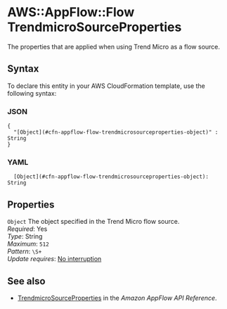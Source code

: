 # AWS::AppFlow::Flow TrendmicroSourceProperties<a name="aws-properties-appflow-flow-trendmicrosourceproperties"></a>

 The properties that are applied when using Trend Micro as a flow source\. 

## Syntax<a name="aws-properties-appflow-flow-trendmicrosourceproperties-syntax"></a>

To declare this entity in your AWS CloudFormation template, use the following syntax:

### JSON<a name="aws-properties-appflow-flow-trendmicrosourceproperties-syntax.json"></a>

```
{
  "[Object](#cfn-appflow-flow-trendmicrosourceproperties-object)" : String
}
```

### YAML<a name="aws-properties-appflow-flow-trendmicrosourceproperties-syntax.yaml"></a>

```
  [Object](#cfn-appflow-flow-trendmicrosourceproperties-object): String
```

## Properties<a name="aws-properties-appflow-flow-trendmicrosourceproperties-properties"></a>

`Object`  <a name="cfn-appflow-flow-trendmicrosourceproperties-object"></a>
 The object specified in the Trend Micro flow source\.   
*Required*: Yes  
*Type*: String  
*Maximum*: `512`  
*Pattern*: `\S+`  
*Update requires*: [No interruption](https://docs.aws.amazon.com/AWSCloudFormation/latest/UserGuide/using-cfn-updating-stacks-update-behaviors.html#update-no-interrupt)

## See also<a name="aws-properties-appflow-flow-trendmicrosourceproperties--seealso"></a>
+ [TrendmicroSourceProperties](https://docs.aws.amazon.com/appflow/1.0/APIReference/API_TrendmicroSourceProperties.html) in the *Amazon AppFlow API Reference*\.